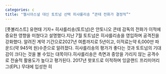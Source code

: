 ```yaml
---
categories: c
title: "첼시아스널 대신 토트넘 선택 히샤를리송 “콘테 전화가 결정적”"
---
```

[픗볼리스트] 유현태 기자= 히샤를리송(토트넘)은 안토니오 콘테 감독의 전화가 이적에 증요한 영향을 미쳤다고 설명했다.지난 7월 토트넘은 히샤를리송을 영입하며 공격진을 강화했다. 알려진 계약 기간으로2027년 여름까지로 5년이고, 이적료는약 6,000만 파운드(약 945억 원)수준으로 알려졌다. 히샤를리송의 평가가 좋다는 것과 토트넘의 기대감이 크다는 것을 볼 수있는 대목이다.히샤를리송은 측면과 중앙을 가리지 않는 공격수로 전술적 활용도가 높다고 평가된다. 2017년 왓포드로 이적하며 잉글랜드 프리미어리그(EPL) 무대에 입성한 히